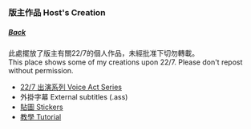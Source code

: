 ### 版主作品 Host's Creation
##### [Back](../../readme.md)

此處擺放了版主有關22/7的個人作品，未經批准下切勿轉載。  
This place shows some of my creations upon 22/7. Please don't repost without permission.

- [22/7 出演系列 Voice Act Series](227VoiceAct.md)
- 外掛字幕 External subtitles (.ass)
- [貼圖 Stickers](Stickers.md)
- [教學 Tutorial](Tutorial_List.md)
